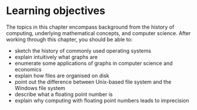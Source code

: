 # Learning objectives

The topics in this chapter encompass background from the history of computing,
underlying mathematical concepts, and computer science. After working through this
chapter, you should be able to:

- sketch the history of commonly used operating systems
- explain intuitively what graphs are
- enumerate some applications of graphs in computer science and economics
- explain how files are organised on disk
- point out the difference between Unix-based file system and the Windows file system
- describe what a floating point number is
- explain why computing with floating point numbers leads to imprecision
